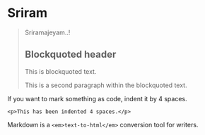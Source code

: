 # Sriram
>
> Sriramajeyam..!
>
> ## Blockquoted header
>
> This is blockquoted text.
>
> This is a second paragraph within the blockquoted text.


If you want to mark something as code, indent it by 4 spaces.

    <p>This has been indented 4 spaces.</p>


Markdown is a `<em>text-to-html</em>` conversion tool for writers.

